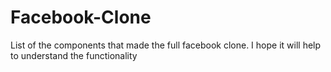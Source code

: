 # Facebook-Clone
List of the components that made the full facebook clone.
I hope it will help to understand the functionality
